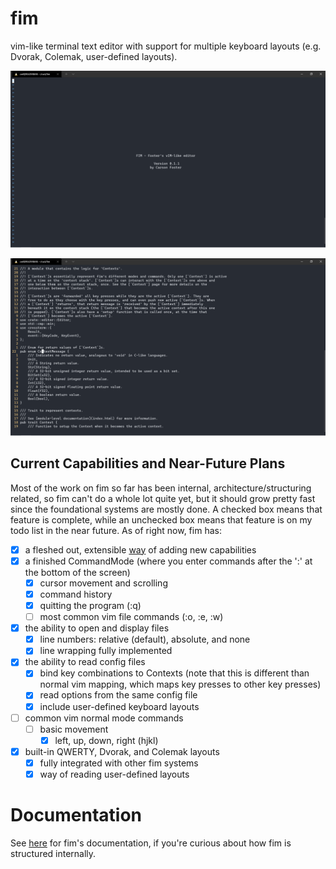 # fim
vim-like terminal text editor with support for multiple keyboard layouts (e.g. Dvorak, Colemak, user-defined layouts).

![image info](./homescreen.png)

![image info](./context_example.png)

## Current Capabilities and Near-Future Plans
Most of the work on fim so far has been internal, architecture/structuring related, so fim can't do a whole lot quite yet, but it should grow pretty fast since the foundational systems are mostly done. A checked box means that feature is complete, while an unchecked box means that feature is on my todo list in the near future. As of right now, fim has:
- [x] a fleshed out, extensible [way](https://carsonfoster.github.io/fim/fim/context/index.html) of adding new capabilities
- [x] a finished CommandMode (where you enter commands after the ':' at the bottom of the screen)
  - [x] cursor movement and scrolling
  - [x] command history
  - [x] quitting the program (:q)
  - [ ] most common vim file commands (:o, :e, :w)
- [x] the ability to open and display files
  - [x] line numbers: relative (default), absolute, and none
  - [x] line wrapping fully implemented
- [x] the ability to read config files
  - [x] bind key combinations to Contexts (note that this is different than normal vim mapping, which maps key presses to other key presses)
  - [x] read options from the same config file
  - [x] include user-defined keyboard layouts
- [ ] common vim normal mode commands
  - [ ] basic movement
    - [x] left, up, down, right (hjkl)
- [x] built-in QWERTY, Dvorak, and Colemak layouts
  - [x] fully integrated with other fim systems
  - [x] way of reading user-defined layouts

# Documentation
See [here](https://carsonfoster.github.io/fim/) for fim's documentation, if you're curious about how fim is structured internally.
